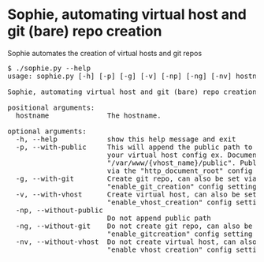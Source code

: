# Sophie, automating virtual host and git (bare) repo creation #

Sophie automates the creation of virtual hosts and git repos

<pre>
$ ./sophie.py --help
usage: sophie.py [-h] [-p] [-g] [-v] [-np] [-ng] [-nv] hostname

Sophie, automating virtual host and git (bare) repo creation

positional arguments:
  hostname              The hostname.

optional arguments:
  -h, --help            show this help message and exit
  -p, --with-public     This will append the public path to DocumentRoot of
                        your virtual host config ex. DocumentRoot
                        "/var/www/{vhost_name}/public". Public path can be set
                        via the "http_document_root" config setting
  -g, --with-git        Create git repo, can also be set via the
                        "enable_git_creation" config setting
  -v, --with-vhost      Create virtual host, can also be set via the
                        "enable_vhost_creation" config setting
  -np, --without-public
                        Do not append public path
  -ng, --without-git    Do not create git repo, can also be set via the
                        "enable_gitcreation" config setting
  -nv, --without-vhost  Do not create virtual host, can also be set via the
                        "enable_vhost_creation" config setting
</pre>